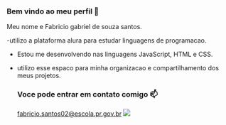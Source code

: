 ### Bem vindo ao meu perfil 🎱

Meu nome e Fabricio gabriel de souza santos.

-utilizo a plataforma alura para estudar linguagens de programacao.
- Estou me desenvolvendo nas linguagens JavaScript, HTML e CSS.
- utilizo esse espaco para minha organizacao e compartilhamento dos meus projetos.


  ### Voce pode entrar em contato comigo 📫
  fabricio.santos02@escola.pr.gov.br
  ![](https://media.tenor.com/xDUooAri4VwAAAAC/jude-bellingham.gif)
